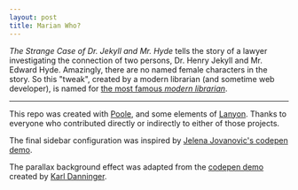 ```yaml
---
layout: post
title: Marian Who?
---
```


*The Strange Case of Dr. Jekyll and Mr. Hyde* tells the story of a lawyer investigating the connection of two persons, Dr. Henry Jekyll and Mr. Edward Hyde. Amazingly, there are no named female characters in the story. So this "tweak", created by a modern librarian (and sometime web developer), is named for [the most famous *modern librarian*](http://www.guidetomusicaltheatre.com/shows_m/music_man.htm).

-----

This repo was created with [Poole](http://getpoole.com/), and some elements of [Lanyon](http://lanyon.getpoole.com/). Thanks to everyone who contributed directly or indirectly to either of those projects.

The final sidebar configuration was inspired by [Jelena Jovanovic's codepen demo](https://codepen.io/plavookac/full/qomrMw).

The parallax background effect was adapted from the [codepen demo](https://codepen.io/karldanninger/pen/NwzMzN) created by [Karl Danninger](https://www.okgrow.com/posts/css-only-parallax).
